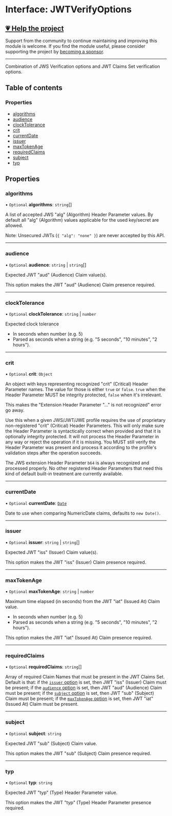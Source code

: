 # Interface: JWTVerifyOptions

## [💗 Help the project](https://github.com/sponsors/panva)

Support from the community to continue maintaining and improving this module is welcome. If you find the module useful, please consider supporting the project by [becoming a sponsor](https://github.com/sponsors/panva).

---

Combination of JWS Verification options and JWT Claims Set verification options.

## Table of contents

### Properties

- [algorithms](jwt_verify.JWTVerifyOptions.md#algorithms)
- [audience](jwt_verify.JWTVerifyOptions.md#audience)
- [clockTolerance](jwt_verify.JWTVerifyOptions.md#clocktolerance)
- [crit](jwt_verify.JWTVerifyOptions.md#crit)
- [currentDate](jwt_verify.JWTVerifyOptions.md#currentdate)
- [issuer](jwt_verify.JWTVerifyOptions.md#issuer)
- [maxTokenAge](jwt_verify.JWTVerifyOptions.md#maxtokenage)
- [requiredClaims](jwt_verify.JWTVerifyOptions.md#requiredclaims)
- [subject](jwt_verify.JWTVerifyOptions.md#subject)
- [typ](jwt_verify.JWTVerifyOptions.md#typ)

## Properties

### algorithms

• `Optional` **algorithms**: `string`[]

A list of accepted JWS "alg" (Algorithm) Header Parameter values. By default all "alg"
(Algorithm) values applicable for the used key/secret are allowed.

Note: Unsecured JWTs (`{ "alg": "none" }`) are never accepted by this API.

___

### audience

• `Optional` **audience**: `string` \| `string`[]

Expected JWT "aud" (Audience) Claim value(s).

This option makes the JWT "aud" (Audience) Claim presence required.

___

### clockTolerance

• `Optional` **clockTolerance**: `string` \| `number`

Expected clock tolerance

- In seconds when number (e.g. 5)
- Parsed as seconds when a string (e.g. "5 seconds", "10 minutes", "2 hours").

___

### crit

• `Optional` **crit**: `Object`

An object with keys representing recognized "crit" (Critical) Header Parameter names. The value
for those is either `true` or `false`. `true` when the Header Parameter MUST be integrity
protected, `false` when it's irrelevant.

This makes the "Extension Header Parameter "..." is not recognized" error go away.

Use this when a given JWS/JWT/JWE profile requires the use of proprietary non-registered "crit"
(Critical) Header Parameters. This will only make sure the Header Parameter is syntactically
correct when provided and that it is optionally integrity protected. It will not process the
Header Parameter in any way or reject the operation if it is missing. You MUST still verify the
Header Parameter was present and process it according to the profile's validation steps after
the operation succeeds.

The JWS extension Header Parameter `b64` is always recognized and processed properly. No other
registered Header Parameters that need this kind of default built-in treatment are currently
available.

___

### currentDate

• `Optional` **currentDate**: [`Date`]( https://developer.mozilla.org/docs/Web/JavaScript/Reference/Global_Objects/Date )

Date to use when comparing NumericDate claims, defaults to `new Date()`.

___

### issuer

• `Optional` **issuer**: `string` \| `string`[]

Expected JWT "iss" (Issuer) Claim value(s).

This option makes the JWT "iss" (Issuer) Claim presence required.

___

### maxTokenAge

• `Optional` **maxTokenAge**: `string` \| `number`

Maximum time elapsed (in seconds) from the JWT "iat" (Issued At) Claim value.

- In seconds when number (e.g. 5)
- Parsed as seconds when a string (e.g. "5 seconds", "10 minutes", "2 hours").

This option makes the JWT "iat" (Issued At) Claim presence required.

___

### requiredClaims

• `Optional` **requiredClaims**: `string`[]

Array of required Claim Names that must be present in the JWT Claims Set. Default is that: if
the [`issuer` option](types.JWTClaimVerificationOptions.md#issuer) is set, then JWT "iss" (Issuer)
Claim must be present; if the [`audience` option](types.JWTClaimVerificationOptions.md#audience) is
set, then JWT "aud" (Audience) Claim must be present; if the
[`subject` option](types.JWTClaimVerificationOptions.md#subject) is set, then JWT "sub" (Subject)
Claim must be present; if the
[`maxTokenAge` option](types.JWTClaimVerificationOptions.md#maxtokenage) is set, then JWT "iat"
(Issued At) Claim must be present.

___

### subject

• `Optional` **subject**: `string`

Expected JWT "sub" (Subject) Claim value.

This option makes the JWT "sub" (Subject) Claim presence required.

___

### typ

• `Optional` **typ**: `string`

Expected JWT "typ" (Type) Header Parameter value.

This option makes the JWT "typ" (Type) Header Parameter presence required.
